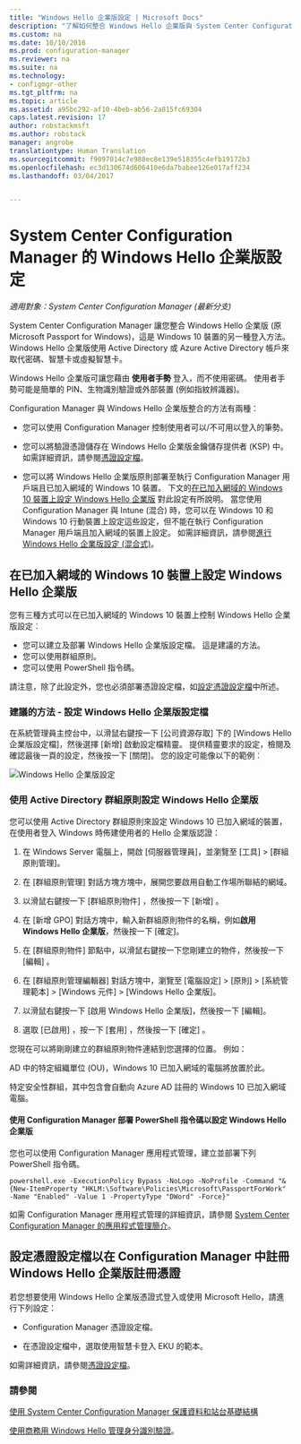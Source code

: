 ```yaml
---
title: "Windows Hello 企業版設定 | Microsoft Docs"
description: "了解如何整合 Windows Hello 企業版與 System Center Configuration Manager。"
ms.custom: na
ms.date: 10/10/2016
ms.prod: configuration-manager
ms.reviewer: na
ms.suite: na
ms.technology:
- configmgr-other
ms.tgt_pltfrm: na
ms.topic: article
ms.assetid: a95bc292-af10-4beb-ab56-2a815fc69304
caps.latest.revision: 17
author: robstackmsft
ms.author: robstack
manager: angrobe
translationtype: Human Translation
ms.sourcegitcommit: f9097014c7e988ec8e139e518355c4efb19172b3
ms.openlocfilehash: ec3d130674d606410e6da7babee126e017aff234
ms.lasthandoff: 03/04/2017


---
```

# <a name="windows-hello-for-business-settings-in-system-center-configuration-manager"></a>System Center Configuration Manager 的 Windows Hello 企業版設定

*適用對象：System Center Configuration Manager (最新分支)*

System Center Configuration Manager 讓您整合 Windows Hello 企業版 (原 Microsoft Passport for Windows)，這是 Windows 10 裝置的另一種登入方法。 Windows Hello 企業版使用 Active Directory 或 Azure Active Directory 帳戶來取代密碼、智慧卡或虛擬智慧卡。  

Windows Hello 企業版可讓您藉由 **使用者手勢** 登入，而不使用密碼。 使用者手勢可能是簡單的 PIN、生物識別驗證或外部裝置 (例如指紋辨識器)。  

 Configuration Manager 與 Windows Hello 企業版整合的方法有兩種：  

-   您可以使用 Configuration Manager 控制使用者可以/不可用以登入的筆勢。  

-   您可以將驗證憑證儲存在 Windows Hello 企業版金鑰儲存提供者 (KSP) 中。 如需詳細資訊，請參閱[憑證設定檔](introduction-to-certificate-profiles.md)。  

- 您可以將 Windows Hello 企業版原則部署至執行 Configuration Manager 用戶端且已加入網域的 Windows 10 裝置。 下文的[在已加入網域的 Windows 10 裝置上設定 Windows Hello 企業版](#configure-windows-hello-for-business-on-domain-joined-windows-10-devices) 對此設定有所說明。 當您使用 Configuration Manager 與 Intune (混合) 時，您可以在 Windows 10 和 Windows 10 行動裝置上設定這些設定，但不能在執行 Configuration Manager 用戶端且加入網域的裝置上設定。 如需詳細資訊，請參閱[進行 Windows Hello 企業版設定 (混合式)](../../mdm/deploy-use/windows-hello-for-business-settings.md)。

## <a name="configure-windows-hello-for-business-on-domain-joined-windows-10-devices"></a>在已加入網域的 Windows 10 裝置上設定 Windows Hello 企業版
您有三種方式可以在已加入網域的 Windows 10 裝置上控制 Windows Hello 企業版設定︰

- 您可以建立及部署 Windows Hello 企業版設定檔。 這是建議的方法。
- 您可以使用群組原則。  
- 您可以使用 PowerShell 指令碼。

請注意，除了此設定外，您也必須部署憑證設定檔，如[設定憑證設定檔](#configure-a-certificate-profile)中所述。

### <a name="recommended-approach----configure-a-windows-hello-for-business-profile"></a>建議的方法 - 設定 Windows Hello 企業版設定檔  

在系統管理員主控台中，以滑鼠右鍵按一下 [公司資源存取] 下的 [Windows Hello 企業版設定檔]，然後選擇 [新增] 啟動設定檔精靈。 提供精靈要求的設定，檢閱及確認最後一頁的設定，然後按一下 [關閉]。 您的設定可能像以下的範例︰  

![Windows Hello 企業版設定](../media/Hello-for-Business-settings.png)

### <a name="configure-windows-hello-for-business-with-group-policy-in-active-directory"></a>使用 Active Directory 群組原則設定 Windows Hello 企業版  

您可以使用 Active Directory 群組原則來設定 Windows 10 已加入網域的裝置，在使用者登入 Windows 時佈建使用者的 Hello 企業版認證：

1.  在 Windows Server 電腦上，開啟 [伺服器管理員]，並瀏覽至 [工具] > [群組原則管理]。    

2.  在 [群組原則管理]  對話方塊方塊中，展開您要啟用自動工作場所聯結的網域。    

3.  以滑鼠右鍵按一下 [群組原則物件] ，然後按一下 [新增] 。  

4.  在 [新增 GPO] 對話方塊中，輸入新群組原則物件的名稱，例如**啟用 Windows Hello 企業版**，然後按一下 [確定]。  

5.  在 [群組原則物件]  節點中，以滑鼠右鍵按一下您剛建立的物件，然後按一下 [編輯] 。  

6.  在 [群組原則管理編輯器] 對話方塊中，瀏覽至 [電腦設定] > [原則] > [系統管理範本] > [Windows 元件] > [Windows Hello 企業版]。  

7.  以滑鼠右鍵按一下 [啟用 Windows Hello 企業版]，然後按一下 [編輯]。   

8.  選取 [已啟用] ，按一下 [套用] ，然後按一下 [確定] 。

您現在可以將剛剛建立的群組原則物件連結到您選擇的位置。 例如：    

   AD 中的特定組織單位 (OU)，Windows 10 已加入網域的電腦將放置於此。    

   特定安全性群組，其中包含會自動向 Azure AD 註冊的 Windows 10 已加入網域電腦。    

#### <a name="configure-windows-hello-for-business-by-deploying-a-powershell-script-with-configuration-manager"></a>使用 Configuration Manager 部署 PowerShell 指令碼以設定 Windows Hello 企業版    
您也可以使用 Configuration Manager 應用程式管理，建立並部署下列 PowerShell 指令碼。    

```    
powershell.exe -ExecutionPolicy Bypass -NoLogo -NoProfile -Command "& {New-ItemProperty "HKLM:\Software\Policies\Microsoft\PassportForWork" -Name "Enabled" -Value 1 -PropertyType "DWord" -Force}"  
```  

如需 Configuration Manager 應用程式管理的詳細資訊，請參閱 [System Center Configuration Manager 的應用程式管理簡介](/sccm/apps/understand/introduction-to-application-management)。  

## <a name="configure-a-certificate-profile-to-enroll-the-windows-hello-for-business-enrollment-certificate-in-configuration-manager"></a>設定憑證設定檔以在 Configuration Manager 中註冊 Windows Hello 企業版註冊憑證  
 若您想要使用 Windows Hello 企業版憑證式登入或使用 Microsoft Hello，請進行下列設定：  

-   Configuration Manager 憑證設定檔。  

-   在憑證設定檔中，選取使用智慧卡登入 EKU 的範本。  

 如需詳細資訊，請參閱[憑證設定檔](introduction-to-certificate-profiles.md)。  

### <a name="see-also"></a>請參閱  
 [使用 System Center Configuration Manager 保護資料和站台基礎結構](../../protect/understand/protect-data-and-site-infrastructure.md)

 [使用商務用 Windows Hello 管理身分識別驗證](https://technet.microsoft.com/itpro/windows/keep-secure/manage-identity-verification-using-microsoft-passport)。  

